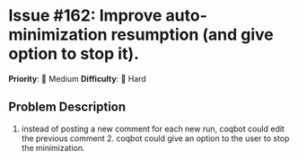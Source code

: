 # Issue #162: Improve auto-minimization resumption (and give option to stop it).

**Priority**: 🔧 Medium
**Difficulty**: 🔴 Hard

## Problem Description

1. instead of posting a new comment for each new run, coqbot could edit the previous comment  2. coqbot could give an option to the user to stop the minimization.
